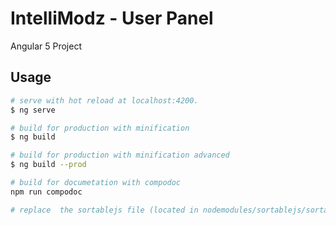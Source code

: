 # IntelliModz - User Panel
Angular 5 Project

## Usage

``` bash
# serve with hot reload at localhost:4200.
$ ng serve

# build for production with minification
$ ng build

# build for production with minification advanced
$ ng build --prod

# build for documetation with compodoc
npm run compodoc

# replace  the sortablejs file (located in nodemodules/sortablejs/sortable.js) with  src/assets/js/sortablejs
```

